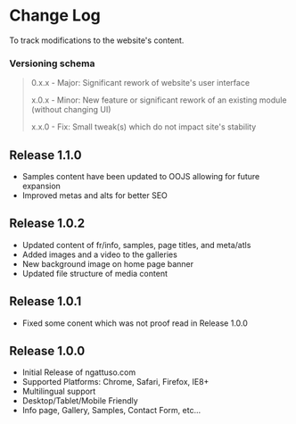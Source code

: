 # Change Log 
To track modifications to the website's content.

### Versioning schema
> 0.x.x - Major: Significant rework of website's user interface
>
> x.0.x - Minor: New feature or significant rework of an existing module (without changing UI)
>
> x.x.0 - Fix:   Small tweak(s) which do not impact site's stability

## Release 1.1.0
- Samples content have been updated to OOJS allowing for future expansion
- Improved metas and alts for better SEO

## Release 1.0.2
- Updated content of fr/info, samples, page titles, and meta/atls
- Added images and a video to the galleries
- New background image on home page banner
- Updated file structure of media content

## Release 1.0.1
- Fixed some conent which was not proof read in Release 1.0.0

## Release 1.0.0
- Initial Release of ngattuso.com
- Supported Platforms: Chrome, Safari, Firefox, IE8+
- Multilingual support
- Desktop/Tablet/Mobile Friendly
- Info page, Gallery, Samples, Contact Form, etc...
